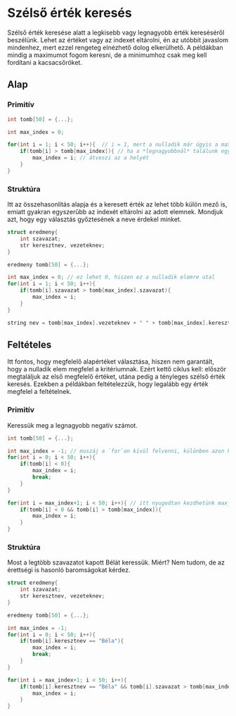 # Szélső érték keresés

Szélső érték keresése alatt a legkisebb vagy legnagyobb érték kereséséről beszélünk. Lehet az értéket vagy az indexet eltárolni, én az utóbbit javaslom mindenhez, mert ezzel rengeteg elnézhető dolog elkerülhető. A példákban mindig a maximumot fogom keresni, de a minimumhoz csak meg kell fordítani a kacsacsőröket.

## Alap

### Primitív

```cpp
int tomb[50] = {...};

int max_index = 0;

for(int i = 1; i < 50; i++){  // i = 1, mert a nulladik már úgyis a max
    if(tomb[i] > tomb[max_index]){ // ha a *legnagyobbnál* találunk egy nagyobbat
        max_index = i; // átveszi az a helyét
    }
}
```

### Struktúra

Itt az összehasonlítás alapja és a keresett érték az lehet több külön mező is, emiatt gyakran egyszerűbb az indexét eltárolni az adott elemnek. Mondjuk azt, hogy egy választás győztesének a neve érdekel minket.

```cpp
struct eredmeny{
    int szavazat;
    str keresztnev, vezeteknev;
}

eredmeny tomb[50] = {...};

int max_index = 0; // ez lehet 0, hiszen ez a nulladik elemre utal
for(int i = 1; i < 50; i++){
    if(tomb[i].szavazat > tomb[max_index].szavazat){
        max_index = i;
    }
}

string nev = tomb[max_index].vezeteknev + " " + tomb[max_index].keresztnev;
```

## Feltételes

Itt fontos, hogy megfelelő alapértéket választása, hiszen nem garantált, hogy a nulladik elem megfelel a kritériumnak. Ezért kettő ciklus kell: először megtaláljuk az első megfelelő értéket, utána pedig a tényleges szélső érték keresés. Ezekben a példákban feltételezzük, hogy legalább egy érték megfelel a feltételnek.

### Primitív

Keressük meg a legnagyobb negatív számot.

```cpp
int tomb[50] = {...};

int max_index = -1; // muszáj a `for`on kívül felvenni, különben azon kívül nem lenne elérhető
for(int i = 0; i < 50; i++){
    if(tomb[i] < 0){
        max_index = i;
        break;
    }
}

for(int i = max_index+1; i < 50; i++){ // itt nyugodtan kezdhetünk max_indexről, hiszen tudjuk, előtte nincs megfelelő érték
    if(tomb[i] < 0 && tomb[i] > tomb[max_index]){
        max_index = i;
    }
}
```

### Struktúra

Most a legtöbb szavazatot kapott Bélát keressük. Miért? Nem tudom, de az érettségi is hasonló baromságokat kérdez.

```cpp
struct eredmeny{
    int szavazat;
    str keresztnev, vezeteknev;
}

eredmeny tomb[50] = {...};

int max_index = -1;
for(int i = 0; i < 50; i++){
    if(tomb[i].keresztnev == "Béla"){
        max_index = i;
        break;
    }
}

for(int i = max_index+1; i < 50; i++){
    if(tomb[i].keresztnev == "Béla" && tomb[i].szavazat > tomb[max_index].szavazat){
        max_index = i;
    }
}
```
